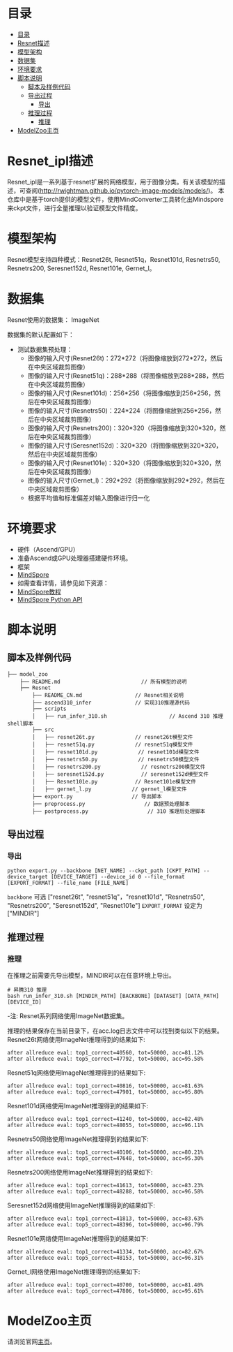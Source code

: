 # 目录

<!-- TOC -->

- [目录](#目录)
- [Resnet描述](#Resnet描述)
- [模型架构](#模型架构)
- [数据集](#数据集)
- [环境要求](#环境要求)
- [脚本说明](#脚本说明)
    - [脚本及样例代码](#脚本及样例代码)
    - [导出过程](#导出过程)
        - [导出](#导出)
    - [推理过程](#推理过程)
        - [推理](#推理)
- [ModelZoo主页](#modelzoo主页)

<!-- /TOC -->

# Resnet_ipl描述

Resnet_ipl是一系列基于resnet扩展的网络模型，用于图像分类。有关该模型的描述，可查阅(http://rwightman.github.io/pytorch-image-models/models/)。
本仓库中是基于torch提供的模型文件，使用MindConverter工具转化出Mindspore来ckpt文件，进行全量推理以验证模型文件精度。

# 模型架构

Resnet模型支持四种模式：Resnet26t, Resnet51q，Resnet101d, Resnetrs50, Resnetrs200, Seresnet152d, Resnet101e, Gernet_l。

# 数据集

Resnet使用的数据集： ImageNet

数据集的默认配置如下：

- 测试数据集预处理：
    - 图像的输入尺寸(Resnet26t)：272\*272（将图像缩放到272\*272，然后在中央区域裁剪图像）
    - 图像的输入尺寸(Resnet51q)：288\*288（将图像缩放到288\*288，然后在中央区域裁剪图像）
    - 图像的输入尺寸(Resnet101d)：256\*256（将图像缩放到256\*256，然后在中央区域裁剪图像）
    - 图像的输入尺寸(Resnetrs50)：224\*224（将图像缩放到256\*256，然后在中央区域裁剪图像）
    - 图像的输入尺寸(Resnetrs200)：320\*320（将图像缩放到320\*320，然后在中央区域裁剪图像）
    - 图像的输入尺寸(Seresnet152d)：320\*320（将图像缩放到320\*320，然后在中央区域裁剪图像）
    - 图像的输入尺寸(Resnet101e)：320\*320（将图像缩放到320\*320，然后在中央区域裁剪图像）
    - 图像的输入尺寸(Gernet_l)：292\*292（将图像缩放到292\*292，然后在中央区域裁剪图像）
    - 根据平均值和标准偏差对输入图像进行归一化

# 环境要求

- 硬件（Ascend/GPU）
- 准备Ascend或GPU处理器搭建硬件环境。
- 框架
- [MindSpore](https://www.mindspore.cn/install)
- 如需查看详情，请参见如下资源：
- [MindSpore教程](https://www.mindspore.cn/tutorials/zh-CN/r1.8/index.html)
- [MindSpore Python API](https://www.mindspore.cn/docs/zh-CN/r1.8/index.html)

# 脚本说明

## 脚本及样例代码

```shell
├── model_zoo
    ├── README.md                          // 所有模型的说明
    ├── Resnet
        ├── README_CN.md                 // Resnet相关说明
        ├── ascend310_infer              // 实现310推理源代码
        ├── scripts
        │   ├── run_infer_310.sh                    // Ascend 310 推理shell脚本
        ├── src
        │   ├── resnet26t.py             // resnet26t模型文件
        │   ├── resnet51q.py             // resnet51q模型文件
        │   ├── resnet101d.py             // resnet101d模型文件
        │   ├── resnetrs50.py             // resnetrs50模型文件
        │   ├── resnetrs200.py             // resnetrs200模型文件
        │   ├── seresnet152d.py            // seresnet152d模型文件
        │   ├── Resnet101e.py            // Resnet101e模型文件
        │   ├── gernet_l.py             // gernet_l模型文件
        ├── export.py                   // 导出脚本
        ├── preprocess.py                   // 数据预处理脚本
        ├── postprocess.py                   // 310 推理后处理脚本
```

## 导出过程

### 导出

```shell
python export.py --backbone [NET_NAME] --ckpt_path [CKPT_PATH] --device_target [DEVICE_TARGET] --device_id 0 --file_format [EXPORT_FORMAT] --file_name [FILE_NAME]
```

`backbone` 可选 ["resnet26t", "resnet51q"，"resnet101d", "Resnetrs50", "Resnetrs200", "Seresnet152d", "Resnet101e"]
`EXPORT_FORMAT` 设定为 ["MINDIR"]

## 推理过程

### 推理

在推理之前需要先导出模型，MINDIR可以在任意环境上导出。

```shell
# 昇腾310 推理
bash run_infer_310.sh [MINDIR_PATH] [BACKBONE] [DATASET] [DATA_PATH] [DEVICE_ID]
```

-注: Resnet系列网络使用ImageNet数据集。

推理的结果保存在当前目录下，在acc.log日志文件中可以找到类似以下的结果。
Resnet26t网络使用ImageNet推理得到的结果如下:

  ```log
  after allreduce eval: top1_correct=40560, tot=50000, acc=81.12%
  after allreduce eval: top5_correct=47792, tot=50000, acc=95.58%
  ```

Resnet51q网络使用ImageNet推理得到的结果如下:

  ```log
  after allreduce eval: top1_correct=40816, tot=50000, acc=81.63%
  after allreduce eval: top5_correct=47901, tot=50000, acc=95.80%
  ```

Resnet101d网络使用ImageNet推理得到的结果如下:

  ```log
  after allreduce eval: top1_correct=41240, tot=50000, acc=82.48%
  after allreduce eval: top5_correct=48055, tot=50000, acc=96.11%
  ```  

Resnetrs50网络使用ImageNet推理得到的结果如下:

  ```log
  after allreduce eval: top1_correct=40106, tot=50000, acc=80.21%
  after allreduce eval: top5_correct=47648, tot=50000, acc=95.30%
  ```

Resnetrs200网络使用ImageNet推理得到的结果如下:

  ```log
  after allreduce eval: top1_correct=41613, tot=50000, acc=83.23%
  after allreduce eval: top5_correct=48288, tot=50000, acc=96.58%
  ```

Seresnet152d网络使用ImageNet推理得到的结果如下:

  ```log
  after allreduce eval: top1_correct=41813, tot=50000, acc=83.63%
  after allreduce eval: top5_correct=48396, tot=50000, acc=96.79%
  ```

Resnet101e网络使用ImageNet推理得到的结果如下:

  ```log
  after allreduce eval: top1_correct=41334, tot=50000, acc=82.67%
  after allreduce eval: top5_correct=48153, tot=50000, acc=96.31%
  ```

Gernet_l网络使用ImageNet推理得到的结果如下:

  ```log
  after allreduce eval: top1_correct=40700, tot=50000, acc=81.40%
  after allreduce eval: top5_correct=47806, tot=50000, acc=95.61%
  ```

# ModelZoo主页

 请浏览官网[主页](https://gitee.com/mindspore/models)。
